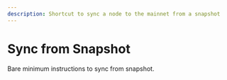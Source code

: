 ```yaml
---
description: Shortcut to sync a node to the mainnet from a snapshot
---
```


# Sync from Snapshot

Bare minimum instructions to sync from snapshot.
